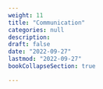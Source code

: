 ```yaml
---
weight: 11
title: "Communication"
categories: null
description: 
draft: false
date: "2022-09-27"
lastmod: "2022-09-27"
bookCollapseSection: true

---
```


